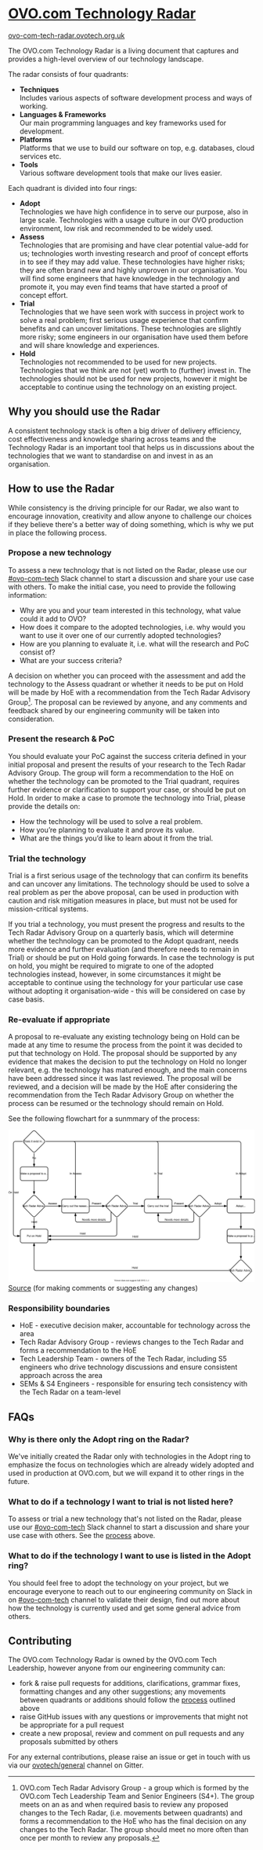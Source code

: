 # [OVO.com Technology Radar](https://ovo-com-tech-radar.ovotech.org.uk)

[ovo-com-tech-radar.ovotech.org.uk](https://ovo-com-tech-radar.ovotech.org.uk)

The OVO.com Technology Radar is a living document that captures and provides a
high-level overview of our technology landscape.

The radar consists of four quadrants:

- **Techniques**  
  Includes various aspects of software development process and ways of working.
- **Languages & Frameworks**  
  Our main programming languages and key frameworks used for development.
- **Platforms**  
  Platforms that we use to build our software on top, e.g. databases, cloud
  services etc.
- **Tools**  
  Various software development tools that make our lives easier.

Each quadrant is divided into four rings:

- **Adopt**  
  Technologies we have high confidence in to serve our purpose, also in large
  scale. Technologies with a usage culture in our OVO production environment,
  low risk and recommended to be widely used.
- **Assess**  
  Technologies that are promising and have clear potential value-add for us;
  technologies worth investing research and proof of concept efforts in to see
  if they may add value. These technologies have higher risks; they are often
  brand new and highly unproven in our organisation. You will find some
  engineers that have knowledge in the technology and promote it, you may even
  find teams that have started a proof of concept effort.
- **Trial**  
  Technologies that we have seen work with success in project work to solve a
  real problem; first serious usage experience that confirm benefits and can
  uncover limitations. These technologies are slightly more risky; some
  engineers in our organisation have used them before and will share knowledge
  and experiences.
- **Hold**  
   Technologies not recommended to be used for new projects. Technologies that we
  think are not (yet) worth to (further) invest in. The technologies should not be
  used for new projects, however it might be acceptable to continue using the technology
  on an existing project.

## Why you should use the Radar

A consistent technology stack is often a big driver of delivery efficiency, cost
effectiveness and knowledge sharing across teams and the Technology Radar is an
important tool that helps us in discussions about the technologies that we want
to standardise on and invest in as an organisation.

## How to use the Radar

While consistency is the driving principle for our Radar, we also want to
encourage innovation, creativity and allow anyone to challenge our choices if
they believe there's a better way of doing something, which is why we put in
place the following process.

### Propose a new technology

To assess a new technology that is not listed on the Radar, please use our
[#ovo-com-tech](https://ovoenergy.slack.com/archives/C01QB298E59) Slack channel
to start a discussion and share your use case with others. To make the initial
case, you need to provide the following information:

- Why are you and your team interested in this technology, what value could it
  add to OVO?
- How does it compare to the adopted technologies, i.e. why would you want to
  use it over one of our currently adopted technologies?
- How are you planning to evaluate it, i.e. what will the research and PoC
  consist of?
- What are your success criteria?

A decision on whether you can proceed with the assessment and add the technology
to the Assess quadrant or whether it needs to be put on Hold will be made by HoE
with a recommendation from the Tech Radar Advisory Group[^1]. The proposal can
be reviewed by anyone, and any comments and feedback shared by our engineering
community will be taken into consideration.

### Present the research & PoC

You should evaluate your PoC against the success criteria defined in your
initial proposal and present the results of your research to the Tech Radar
Advisory Group. The group will form a recommendation to the HoE on whether the
technology can be promoted to the Trial quadrant, requires further evidence or
clarification to support your case, or should be put on Hold. In order to make a
case to promote the technology into Trial, please provide the details on:

- How the technology will be used to solve a real problem.
- How you’re planning to evaluate it and prove its value.
- What are the things you’d like to learn about it from the trial.

### Trial the technology

Trial is a first serious usage of the technology that can confirm its benefits
and can uncover any limitations. The technology should be used to solve a real
problem as per the above proposal, can be used in production with caution and
risk mitigation measures in place, but must not be used for mission-critical
systems.

If you trial a technology, you must present the progress and results to the Tech
Radar Advisory Group on a quarterly basis, which will determine whether the
technology can be promoted to the Adopt quadrant, needs more evidence and
further evaluation (and therefore needs to remain in Trial) or should be put on
Hold going forwards. In case the technology is put on hold, you might be
required to migrate to one of the adopted technologies instead, however, in some
circumstances it might be acceptable to continue using the technology for your
particular use case without adopting it organisation-wide - this will be
considered on case by case basis.

### Re-evaluate if appropriate

A proposal to re-evaluate any existing technology being on Hold can be made at
any time to resume the process from the point it was decided to put that
technology on Hold. The proposal should be supported by any evidence that makes
the decision to put the technology on Hold no longer relevant, e.g. the
technology has matured enough, and the main concerns have been addressed since
it was last reviewed. The proposal will be reviewed, and a decision will be made
by the HoE after considering the recommendation from the Tech Radar Advisory
Group on whether the process can be resumed or the technology should remain on
Hold.

See the following flowchart for a sunmmary of the process:

![](review-process.svg)
[Source](https://drive.google.com/file/d/1dPTx3ElrchkRw7iBxsNSReP35Sn68iVc/view?usp=sharing)
(for making comments or suggesting any changes)

### Responsibility boundaries

- HoE - executive decision maker, accountable for technology across the area
- Tech Radar Advisory Group - reviews changes to the Tech Radar and forms a
  recommendation to the HoE
- Tech Leadership Team - owners of the Tech Radar, including S5 engineers who
  drive technology discussions and ensure consistent approach across the area
- SEMs & S4 Engineers - responsible for ensuring tech consistency with the Tech
  Radar on a team-level

## FAQs

### Why is there only the Adopt ring on the Radar?

We've initially created the Radar only with technologies in the Adopt ring to
emphasize the focus on technologies which are already widely adopted and used in
production at OVO.com, but we will expand it to other rings in the future.

### What to do if a technology I want to trial is not listed here?

To assess or trial a new technology that's not listed on the Radar, please use
our [#ovo-com-tech](https://ovoenergy.slack.com/archives/C01QB298E59) Slack
channel to start a discussion and share your use case with others. See the
[process](#propose-a-new-technology) above.

### What to do if the technology I want to use is listed in the Adopt ring?

You should feel free to adopt the technology on your project, but we encourage
everyone to reach out to our engineering community on Slack in on
[#ovo-com-tech](https://ovoenergy.slack.com/archives/C01QB298E59) channel to
validate their design, find out more about how the technology is currently used
and get some general advice from others.

## Contributing

The OVO.com Technology Radar is owned by the OVO.com Tech Leadership, however
anyone from our engineering community can:

- fork & raise pull requests for additions, clarifications, grammar fixes,
  formatting changes and any other suggestions; any movements between quadrants
  or additions should follow the [process](#propose-a-new-technology) outlined
  above
- raise GitHub issues with any questions or improvements that might not be
  appropriate for a pull request
- create a new proposal, review and comment on pull requests and any proposals
  submitted by others

For any external contributions, please raise an issue or get in touch with us
via our [ovotech/general](https://gitter.im/ovotech/general) channel on Gitter.

[^1]:
    OVO.com Tech Radar Advisory Group - a group which is formed by the OVO.com
    Tech Leadership Team and Senior Engineers (S4+). The group meets on an as
    and when required basis to review any proposed changes to the Tech Radar,
    (i.e. movements between quadrants) and forms a recommendation to the HoE who
    has the final decision on any changes to the Tech Radar. The group should
    meet no more often than once per month to review any proposals.
